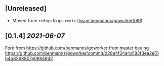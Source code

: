 ## [Unreleased]

- Moved from `redigo` to `go-redis` 
  ([Issue benmanns/goworker#69](https://github.com/benmanns/goworker/issues/69))

## [0.1.4] _2021-06-07_

Fork from https://github.com/benmanns/goworker from master beeing https://github.com/benmanns/goworker/commit/d28a4f34a4d183f3ea2e51b4b8268807e0984942
